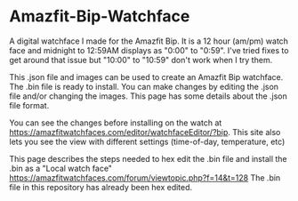 # Amazfit-Bip-Watchface
A digital watchface I made for the Amazfit Bip.  It is a 12 hour (am/pm) watch face and midnight to 12:59AM displays as "0:00" to "0:59".  I've tried fixes to get around that issue but "10:00" to "10:59" don't work when I try them.

This .json file and images can be used to create an Amazfit Bip watchface.  
The .bin file is ready to install.  You can make changes by editing the
.json file and/or changing the images.  This page has some details about the .json file format.

You can see the changes before
installing on the watch at https://amazfitwatchfaces.com/editor/watchfaceEditor/?bip.
This site also lets you see the view with different settings (time-of-day, temperature, etc)

This page describes the steps needed to hex edit the .bin file 
and install the .bin as a "Local watch face"  
https://amazfitwatchfaces.com/forum/viewtopic.php?f=14&t=128
The .bin file in this repository has already been hex edited.